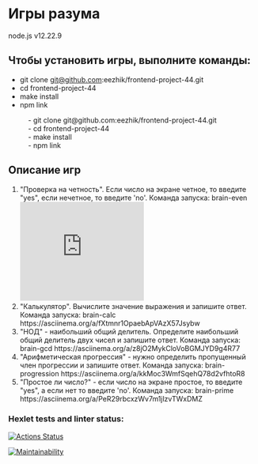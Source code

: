 <h1> Игры разума</h1>
node.js v12.22.9

<h2>Чтобы установить игры, выполните команды:</h2>

- git clone git@github.com:eezhik/frontend-project-44.git <br>
- cd frontend-project-44<br>
- make install<br>
- npm link<br>


<dl>
<dd>- git clone git@github.com:eezhik/frontend-project-44.git </dd>
<dd>- cd frontend-project-44</dd>
<dd>- make install</dd>
<dd>- npm link</dd>
<dl>
<h2>Описание игр </h2>
<ol start ='1'>
<li> "Проверка на четность". Если число на экране четное, то введите "yes", если нечетное, то введите 'no'.
Команда запуска: brain-even
<embed type="video/webm"
       src="https://asciinema.org/a/ZQBwwIW0I6EHHqtI225Y1qTkM"
       width="250"
       height="200">
<li>"Калькулятор". Вычислите значение выражения и запишите ответ.
Команда запуска: brain-calc
https://asciinema.org/a/fXtmnr1OpaebApVAzX57Jsybw </li>
<li>"НОД" - наибольший общий делитель. Определите наибольший общий делитель двух чисел и запишите ответ.
Команда запуска: brain-gcd 
https://asciinema.org/a/z8jO2MykCloVoBGMJYD9g4R77 </li>
<li>"Арифметическая прогрессия" - нужно определить пропущенный член прогрессии и запишите ответ.
Команда запуска: brain-progression 
https://asciinema.org/a/kkMoc3WmfSqehQ78d2vfhtoR8 </li>
<li>"Простое ли число?" - если число на экране простое, то введите "yes", а если нет то введите 'no'.
Команда запуска: brain-prime
https://asciinema.org/a/PeR29rbcxzWv7m1jlzvTWxDMZ </li>
</ol>

### Hexlet tests and linter status:
[![Actions Status](https://github.com/eezhik/frontend-project-44/workflows/hexlet-check/badge.svg)](https://github.com/eezhik/frontend-project-44/actions)

[![Maintainability](https://api.codeclimate.com/v1/badges/eaba502a13ff59bedfdf/maintainability)](https://codeclimate.com/github/eezhik/frontend-project-44/maintainability)

